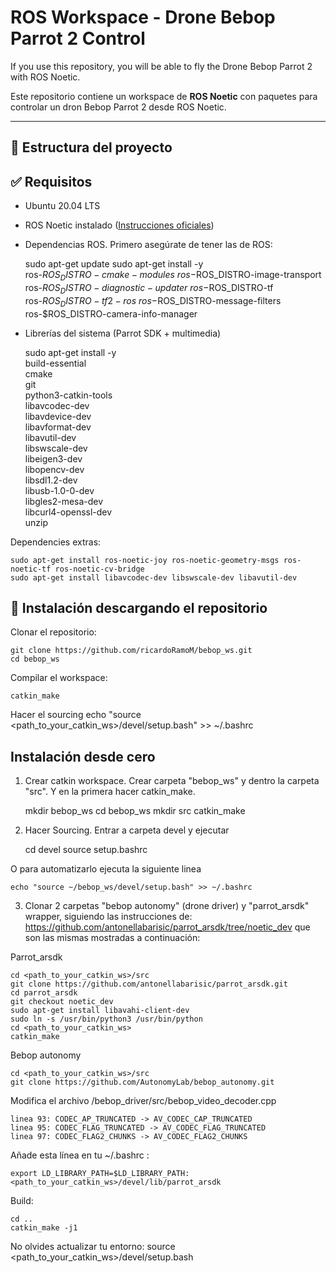 # ROS Workspace - Drone Bebop Parrot 2 Control

If you use this repository, you will be able to fly the Drone Bebop Parrot 2 with ROS Noetic.

Este repositorio contiene un workspace de **ROS Noetic** con paquetes para controlar un dron Bebop Parrot 2 desde ROS Noetic.

---

## 📂 Estructura del proyecto

## ✅ Requisitos

- Ubuntu 20.04 LTS
- ROS Noetic instalado ([Instrucciones oficiales](http://wiki.ros.org/noetic/Installation/Ubuntu))
- Dependencias ROS. Primero asegúrate de tener las de ROS:

    sudo apt-get update
    sudo apt-get install -y \
        ros-$ROS_DISTRO-cmake-modules \
        ros-$ROS_DISTRO-image-transport \
        ros-$ROS_DISTRO-diagnostic-updater \
        ros-$ROS_DISTRO-tf \
        ros-$ROS_DISTRO-tf2-ros \
        ros-$ROS_DISTRO-message-filters \
        ros-$ROS_DISTRO-camera-info-manager

- Librerías del sistema (Parrot SDK + multimedia)

    sudo apt-get install -y \
        build-essential \
        cmake \
        git \
        python3-catkin-tools \
        libavcodec-dev \
        libavdevice-dev \
        libavformat-dev \
        libavutil-dev \
        libswscale-dev \
        libeigen3-dev \
        libopencv-dev \
        libsdl1.2-dev \
        libusb-1.0-0-dev \
        libgles2-mesa-dev \
        libcurl4-openssl-dev \
        unzip


Dependencies extras:

    sudo apt-get install ros-noetic-joy ros-noetic-geometry-msgs ros-noetic-tf ros-noetic-cv-bridge
    sudo apt-get install libavcodec-dev libswscale-dev libavutil-dev


## 🔧 Instalación descargando el repositorio

Clonar el repositorio:

    git clone https://github.com/ricardoRamoM/bebop_ws.git
    cd bebop_ws

Compilar el workspace:

    catkin_make

Hacer el sourcing
    echo "source <path_to_your_catkin_ws>/devel/setup.bash" >> ~/.bashrc

## Instalación desde cero

1. Crear catkin workspace. Crear carpeta "bebop_ws" y dentro la carpeta "src". Y en la primera hacer catkin_make.
 	
	mkdir bebop_ws
	cd bebop_ws
	mkdir src
 	catkin_make

2. Hacer Sourcing. Entrar a carpeta devel y ejecutar

    cd devel
    source setup.bashrc 
 	
O para automatizarlo ejecuta la siguiente linea 

    echo "source ~/bebop_ws/devel/setup.bash" >> ~/.bashrc

3. Clonar 2 carpetas "bebop autonomy" (drone driver)  y "parrot_arsdk" wrapper, siguiendo las instrucciones de: https://github.com/antonellabarisic/parrot_arsdk/tree/noetic_dev que son las mismas mostradas a continuación:

Parrot_arsdk

	cd <path_to_your_catkin_ws>/src
	git clone https://github.com/antonellabarisic/parrot_arsdk.git
	cd parrot_arsdk
	git checkout noetic_dev
	sudo apt-get install libavahi-client-dev
	sudo ln -s /usr/bin/python3 /usr/bin/python
	cd <path_to_your_catkin_ws>
	catkin_make

Bebop autonomy

	cd <path_to_your_catkin_ws>/src
	git clone https://github.com/AutonomyLab/bebop_autonomy.git

Modifica el archivo /bebop_driver/src/bebop_video_decoder.cpp

    linea 93: CODEC_AP_TRUNCATED -> AV_CODEC_CAP_TRUNCATED
    linea 95: CODEC_FLAG_TRUNCATED -> AV_CODEC_FLAG_TRUNCATED
    linea 97: CODEC_FLAG2_CHUNKS -> AV_CODEC_FLAG2_CHUNKS

Añade esta línea en tu ~/.bashrc :

    export LD_LIBRARY_PATH=$LD_LIBRARY_PATH:<path_to_your_catkin_ws>/devel/lib/parrot_arsdk

Build:

	cd ..
	catkin_make -j1

No olvides actualizar tu entorno:
	source <path_to_your_catkin_ws>/devel/setup.bash 		

